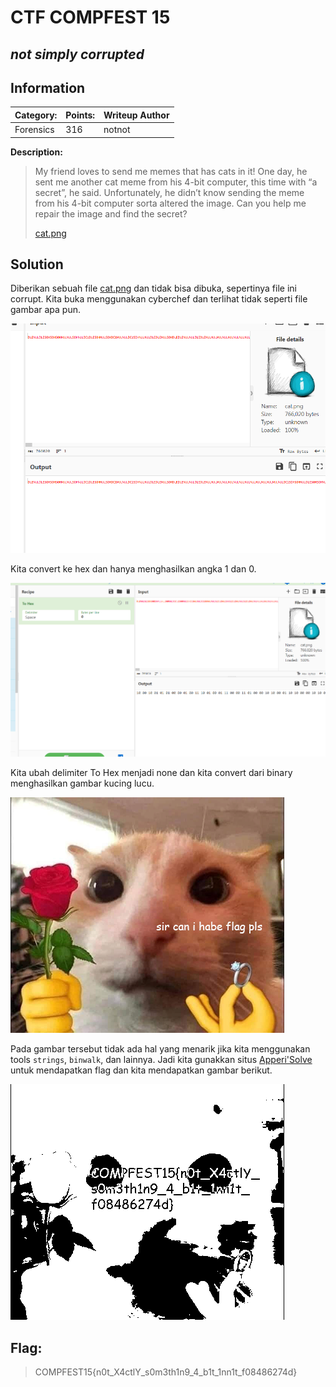# __CTF COMPFEST 15__ 
## _not simply corrupted_

## Information
**Category:** | **Points:** | **Writeup Author**
--- | --- | ---
Forensics | 316 | notnot

**Description:** 

> My friend loves to send me memes that has cats in it! One day, he sent me another cat meme from his 4-bit computer, this time with “a secret”, he said. Unfortunately, he didn’t know sending the meme from his 4-bit computer sorta altered the image. Can you help me repair the image and find the secret?
>
> [cat.png](cat.png)

## Solution
Diberikan sebuah file [cat.png](cat.png) dan tidak bisa dibuka, sepertinya file ini corrupt. Kita buka menggunakan cyberchef dan terlihat tidak seperti file gambar apa pun.

![img1](img1.png)

Kita convert ke hex dan hanya menghasilkan angka 1 dan 0.

![img2](img2.png)

Kita ubah delimiter To Hex menjadi none dan kita convert dari binary menghasilkan gambar kucing lucu.

![download](download.png)

Pada gambar tersebut tidak ada hal yang menarik jika kita menggunakan tools `strings`, `binwalk`, dan lainnya. Jadi kita gunakkan situs [Apperi'Solve](https://www.aperisolve.com/) untuk mendapatkan flag dan kita mendapatkan gambar berikut.

![image_r_1](image_r_1.png)

## Flag:
> COMPFEST15{n0t_X4ctlY_s0m3th1n9_4_b1t_1nn1t_f08486274d}